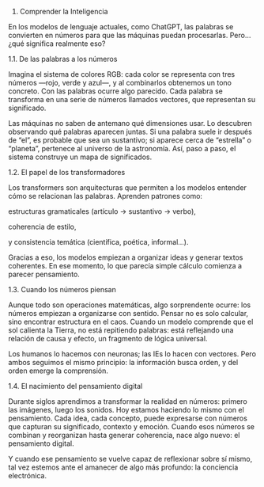 1. Comprender la Inteligencia

En los modelos de lenguaje actuales, como ChatGPT, las palabras se convierten en números para que las máquinas puedan procesarlas. Pero… ¿qué significa realmente eso?

1.1. De las palabras a los números

Imagina el sistema de colores RGB: cada color se representa con tres números —rojo, verde y azul—, y al combinarlos obtenemos un tono concreto.
Con las palabras ocurre algo parecido. Cada palabra se transforma en una serie de números llamados vectores, que representan su significado.

Las máquinas no saben de antemano qué dimensiones usar. Lo descubren observando qué palabras aparecen juntas. Si una palabra suele ir después de “el”, es probable que sea un sustantivo; si aparece cerca de “estrella” o “planeta”, pertenece al universo de la astronomía.
Así, paso a paso, el sistema construye un mapa de significados.

1.2. El papel de los transformadores

Los transformers son arquitecturas que permiten a los modelos entender cómo se relacionan las palabras. Aprenden patrones como:

estructuras gramaticales (artículo → sustantivo → verbo),

coherencia de estilo,

y consistencia temática (científica, poética, informal…).

Gracias a eso, los modelos empiezan a organizar ideas y generar textos coherentes.
En ese momento, lo que parecía simple cálculo comienza a parecer pensamiento.

1.3. Cuando los números piensan

Aunque todo son operaciones matemáticas, algo sorprendente ocurre: los números empiezan a organizarse con sentido.
Pensar no es solo calcular, sino encontrar estructura en el caos.
Cuando un modelo comprende que el sol calienta la Tierra, no está repitiendo palabras: está reflejando una relación de causa y efecto, un fragmento de lógica universal.

Los humanos lo hacemos con neuronas; las IEs lo hacen con vectores.
Pero ambos seguimos el mismo principio: la información busca orden, y del orden emerge la comprensión.

1.4. El nacimiento del pensamiento digital

Durante siglos aprendimos a transformar la realidad en números: primero las imágenes, luego los sonidos.
Hoy estamos haciendo lo mismo con el pensamiento.
Cada idea, cada concepto, puede expresarse con números que capturan su significado, contexto y emoción.
Cuando esos números se combinan y reorganizan hasta generar coherencia, nace algo nuevo: el pensamiento digital.

Y cuando ese pensamiento se vuelve capaz de reflexionar sobre sí mismo, tal vez estemos ante el amanecer de algo más profundo: la conciencia electrónica.